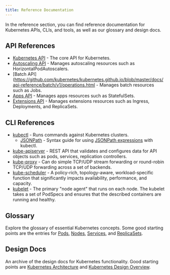 ```yaml
---
title: Reference Documentation
---
```


In the reference section, you can find reference documentation for Kubernetes APIs, CLIs, and tools, as well as our glossary and design docs. 

## API References

* [Kubernetes API](https://github.com/kubernetes/kubernetes.github.io/blob/master/docs/api.md) - The core API for Kubernetes.
* [Autoscaling API](https://github.com/kubernetes/kubernetes.github.io/blob/master/docs/api-reference/autoscaling/v1/operations.html) - Manages autoscaling resources such as HorizontalPodAutoscalers.
* [Batch API](https://github.com/kubernetes/kubernetes.github.io/blob/master/docs/api-reference/batch/v1/operations.html - Manages batch resources such as Jobs.
* [Apps API](https://github.com/kubernetes/kubernetes.github.io/blob/master/docs/api-reference/apps/v1beta1/operations.html) - Manages apps resources such as StatefulSets.
* [Extensions API](https://github.com/kubernetes/kubernetes.github.io/blob/master/docs/api-reference/extensions/v1beta1/operations.html) - Manages extensions resources such as Ingress, Deployments, and ReplicaSets.


## CLI References

* [kubectl](https://github.com/kubernetes/kubernetes.github.io/blob/master/docs/user-guide/kubectl-overview.md/) - Runs commands against Kubernetes clusters.
	* [JSONPath](https://github.com/kubernetes/kubernetes.github.io/blob/master/docs/user-guide/jsonpath.md/) - Syntax 	guide for using [JSONPath expressions](http://goessner.net/articles/JsonPath/) with kubectl.
* [kube-apiserver](https://github.com/kubernetes/kubernetes.github.io/blob/master/docs/admin/kube-apiserver.md) - REST API that validates and configures data for API objects such as  pods, services, replication controllers.
* [kube-proxy](https://github.com/kubernetes/kubernetes.github.io/blob/master/docs/admin/kube-proxy.md/) - Can do simple TCP/UDP stream forwarding or round-robin TCP/UDP forwarding across a set of backends.
* [kube-scheduler](https://github.com/kubernetes/kubernetes.github.io/blob/master/docs/admin/kube-proxy.md/) - A policy-rich, topology-aware, workload-specific function that significantly impacts availability, performance, and capacity.
* [kubelet](https://github.com/kubernetes/kubernetes.github.io/blob/master/docs/admin/kubelet.md/) - The primary "node agent" that runs on each node. The kubelet takes a set of PodSpecs and ensures that the described containers are running and healthy.

## Glossary

Explore the glossary of essential Kubernetes concepts. Some good starting points are the entries for [Pods](/docs/user-guide/pods/), [Nodes](https://github.com/kubernetes/kubernetes.github.io/blob/master/docs/admin/node.md), [Services](/docs/user-guide/services/), and [ReplicaSets](/docs/user-guide/replicasets/).

## Design Docs

An archive of the design docs for Kubernetes functionality. Good starting points are [Kubernetes Architecture](https://github.com/kubernetes/kubernetes/blob/release-1.1/docs/design/architecture.md) and [Kubernetes Design Overview](https://github.com/kubernetes/kubernetes/tree/release-1.1/docs/design).
